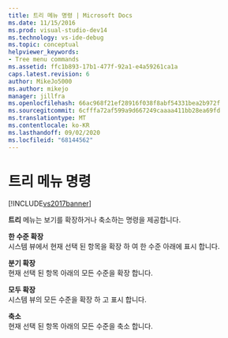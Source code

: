 ```yaml
---
title: 트리 메뉴 명령 | Microsoft Docs
ms.date: 11/15/2016
ms.prod: visual-studio-dev14
ms.technology: vs-ide-debug
ms.topic: conceptual
helpviewer_keywords:
- Tree menu commands
ms.assetid: ffc1b893-17b1-477f-92a1-e4a59261ca1a
caps.latest.revision: 6
author: MikeJo5000
ms.author: mikejo
manager: jillfra
ms.openlocfilehash: 66ac968f21ef28916f038f8abf54331bea2b972f
ms.sourcegitcommit: 6cfffa72af599a9d667249caaaa411bb28ea69fd
ms.translationtype: MT
ms.contentlocale: ko-KR
ms.lasthandoff: 09/02/2020
ms.locfileid: "68144562"
---
```

# <a name="tree-menu-commands"></a>트리 메뉴 명령
[!INCLUDE[vs2017banner](../includes/vs2017banner.md)]

**트리** 메뉴는 보기를 확장하거나 축소하는 명령을 제공합니다.  
  
 **한 수준 확장**  
 시스템 뷰에서 현재 선택 된 항목을 확장 하 여 한 수준 아래에 표시 합니다.  
  
 **분기 확장**  
 현재 선택 된 항목 아래의 모든 수준을 확장 합니다.  
  
 **모두 확장**  
 시스템 뷰의 모든 수준을 확장 하 고 표시 합니다.  
  
 **축소**  
 현재 선택 된 항목 아래의 모든 수준을 축소 합니다.
